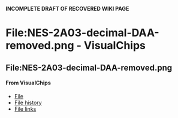 **INCOMPLETE DRAFT OF RECOVERED WIKI PAGE**

# File:NES-2A03-decimal-DAA-removed.png - VisualChips

## File:NES-2A03-decimal-DAA-removed.png

#### From VisualChips

- [File](#file)
- [File history](#filehistory)
- [File links](#filelinks)

